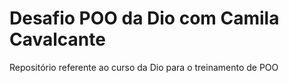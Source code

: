 # Desafio POO da Dio com Camila Cavalcante

Repositório referente ao curso da Dio para o treinamento de POO
